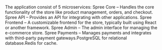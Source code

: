 The application consist of 5 microservices: Spree Core – Handles the core functionality of the store like product management, orders, and checkout. Spree API – Provides an API for integrating with other applications. Spree Frontend – A customizable frontend for the store, typically built using React or another framework. Spree Admin – The admin interface for managing the e-commerce store. Spree Payments – Manages payments and integrates with third-party payment gateways.PostgreSQL for relational database.Redis for cache.
